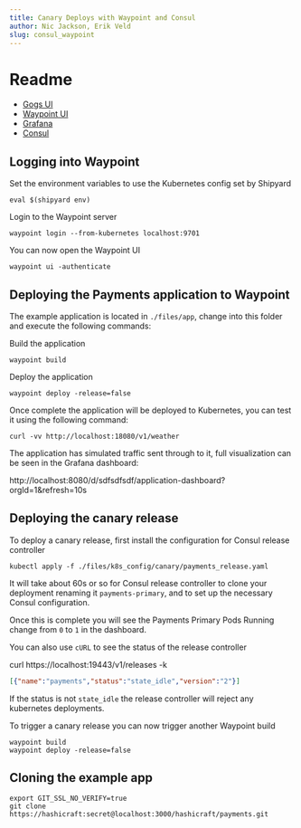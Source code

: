```yaml
---
title: Canary Deploys with Waypoint and Consul
author: Nic Jackson, Erik Veld
slug: consul_waypoint
---
```


# Readme

* [Gogs UI](https://localhost:3000)
* [Waypoint UI](https://localhost:9702)
* [Grafana](https://localhost:8080)
* [Consul](https://localhost:18500)

## Logging into Waypoint

Set the environment variables to use the Kubernetes config set by Shipyard

```shell
eval $(shipyard env)
```

Login to the Waypoint server

```shell
waypoint login --from-kubernetes localhost:9701
```

You can now open the Waypoint UI

```shell
waypoint ui -authenticate
```

## Deploying the Payments application to Waypoint

The example application is located in `./files/app`, change into this folder and execute the
following commands:

Build the application

```shell
waypoint build
```

Deploy the application

```shell
waypoint deploy -release=false
```

Once complete the application will be deployed to Kubernetes, you can test it using
the following command:

```shell
curl -vv http://localhost:18080/v1/weather
```

The application has simulated traffic sent through to it, full visualization can
be seen in the Grafana dashboard:

http://localhost:8080/d/sdfsdfsdf/application-dashboard?orgId=1&refresh=10s

## Deploying the canary release

To deploy a canary release, first install the configuration for Consul release controller

```shell
kubectl apply -f ./files/k8s_config/canary/payments_release.yaml
```

It will take about 60s or so for Consul release controller to clone your deployment
renaming it `payments-primary`, and to set up the necessary Consul configuration.

Once this is complete you will see the Payments Primary Pods Running change from `0`
to `1` in the dashboard.

You can also use `cURL` to see the status of the release controller

curl https://localhost:19443/v1/releases -k

```json
[{"name":"payments","status":"state_idle","version":"2"}]
```

If the status is not `state_idle` the release controller will reject any kubernetes 
deployments.

To trigger a canary release you can now trigger another Waypoint build

```shell
waypoint build
waypoint deploy -release=false
```

## Cloning the example app

```shell
export GIT_SSL_NO_VERIFY=true
git clone https://hashicraft:secret@localhost:3000/hashicraft/payments.git
```